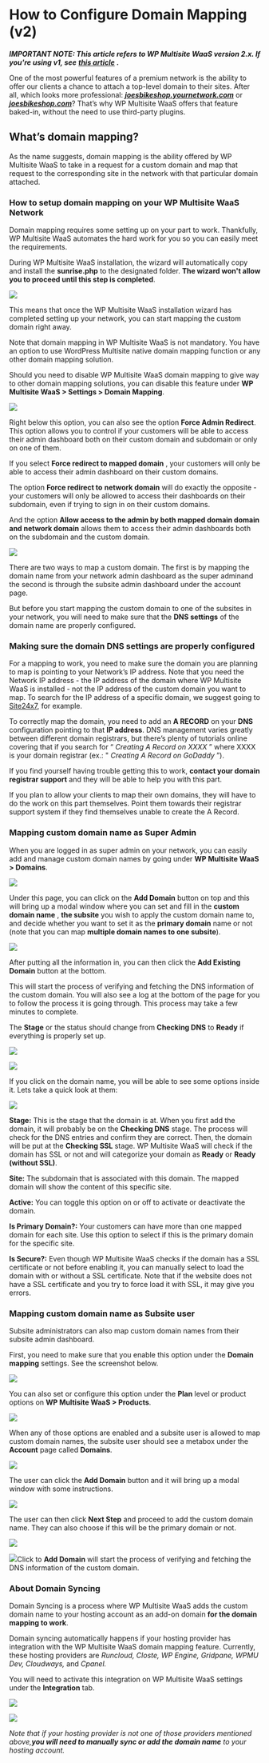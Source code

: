 # How to Configure Domain Mapping (v2)

_**IMPORTANT NOTE: This article refers to WP Multisite WaaS version 2.x. If you're using v1, see**_ [_**this article**_](1696869830-how-to-configure-domain-mapping.html) _**.**_

One of the most powerful features of a premium network is the ability to offer our clients a chance to attach a top-level domain to their sites. After all, which looks more professional: [_**joesbikeshop.yournetwork.com**_](http://joesbikeshop.yournetwork.com) or [_**joesbikeshop.com**_](http://joesbikeshop.com)? That’s why WP Multisite WaaS offers that feature baked-in, without the need to use third-party plugins.

## What’s domain mapping?

As the name suggests, domain mapping is the ability offered by WP Multisite WaaS to take in a request for a custom domain and map that request to the corresponding site in the network with that particular domain attached.

### How to setup domain mapping on your WP Multisite WaaS Network

Domain mapping requires some setting up on your part to work. Thankfully, WP Multisite WaaS automates the hard work for you so you can easily meet the requirements.

During WP Multisite WaaS installation, the wizard will automatically copy and install the **sunrise.php** to the designated folder. **The wizard won't allow you to proceed until this step is completed**.

![](https://wp-ultimo-space.fra1.cdn.digitaloceanspaces.com/hs-file-zrBdFs13Dy.png)

This means that once the WP Multisite WaaS installation wizard has completed setting up your network, you can start mapping the custom domain right away.

Note that domain mapping in WP Multisite WaaS is not mandatory. You have an option to use WordPress Multisite native domain mapping function or any other domain mapping solution.

Should you need to disable WP Multisite WaaS domain mapping to give way to other domain mapping solutions, you can disable this feature under **WP Multisite WaaS > Settings > Domain Mapping**.

![](https://wp-ultimo-space.fra1.cdn.digitaloceanspaces.com/hs-file-bbrC47pTcX.png)

Right below this option, you can also see the option **Force Admin Redirect**. This option allows you to control if your customers will be able to access their admin dashboard both on their custom domain and subdomain or only on one of them.

If you select **Force redirect to mapped domain** , your customers will only be able to access their admin dashboard on their custom domains.

The option **Force redirect to** **network domain** will do exactly the opposite - your customers will only be allowed to access their dashboards on their subdomain, even if trying to sign in on their custom domains.

And the option **Allow access to the admin by both mapped domain domain and network domain** allows them to access their admin dashboards both on the subdomain and the custom domain.

![](https://wp-ultimo-space.fra1.cdn.digitaloceanspaces.com/hs-file-JYwHPWhYwV.png)

There are two ways to map a custom domain. The first is by mapping the domain name from your network admin dashboard as the super adminand the second is through the subsite admin dashboard under the account page.

But before you start mapping the custom domain to one of the subsites in your network, you will need to make sure that the **DNS settings** of the domain name are properly configured.

### 

### Making sure the domain DNS settings are properly configured

For a mapping to work, you need to make sure the domain you are planning to map is pointing to your Network’s IP address. Note that you need the Network IP address - the IP address of the domain where WP Multisite WaaS is installed - not the IP address of the custom domain you want to map. To search for the IP address of a specific domain, we suggest going to [Site24x7](https://www.site24x7.com/find-ip-address-of-web-site.html), for example.

To correctly map the domain, you need to add an **A RECORD** on your **DNS** configuration pointing to that **IP address**. DNS management varies greatly between different domain registrars, but there’s plenty of tutorials online covering that if you search for “ _Creating A Record on XXXX_ ” where XXXX is your domain registrar (ex.: " _Creating A Record on_ _GoDaddy_ ”).

If you find yourself having trouble getting this to work, **contact your domain registrar support** and they will be able to help you with this part.

If you plan to allow your clients to map their own domains, they will have to do the work on this part themselves. Point them towards their registrar support system if they find themselves unable to create the A Record.

### Mapping custom domain name as Super Admin

When you are logged in as super admin on your network, you can easily add and manage custom domain names by going under **WP Multisite WaaS > Domains**.

![](https://wp-ultimo-space.fra1.cdn.digitaloceanspaces.com/hs-file-5XxtXP622s.png)

Under this page, you can click on the **Add Domain** button on top and this will bring up a modal window where you can set and fill in the **custom domain name** , **the subsite** you wish to apply the custom domain name to, and decide whether you want to set it as the **primary domain** name or not (note that you can map **multiple domain names to one subsite**).

![](https://wp-ultimo-space.fra1.cdn.digitaloceanspaces.com/hs-file-rD6fnbzRe9.png)

After putting all the information in, you can then click the **Add Existing Domain** button at the bottom.

This will start the process of verifying and fetching the DNS information of the custom domain. You will also see a log at the bottom of the page for you to follow the process it is going through. This process may take a few minutes to complete.

The **Stage** or the status should change from **Checking DNS** to **Ready** if everything is properly set up.

![](https://wp-ultimo-space.fra1.cdn.digitaloceanspaces.com/hs-3g2mkrlk75we98uhscagnr3ini0s)

![](https://wp-ultimo-space.fra1.cdn.digitaloceanspaces.com/hs-file-5dIPdYQfZi.png)

If you click on the domain name, you will be able to see some options inside it. Lets take a quick look at them:

![](https://wp-ultimo-space.fra1.cdn.digitaloceanspaces.com/hs-file-5tCiNUIKih.png)

**Stage:** This is the stage that the domain is at. When you first add the domain, it will probably be on the **Checking DNS** stage. The process will check for the DNS entries and confirm they are correct. Then, the domain will be put at the **Checking SSL** stage. WP Multisite WaaS will check if the domain has SSL or not and will categorize your domain as **Ready** or **Ready (without SSL)**.

**Site:** The subdomain that is associated with this domain. The mapped domain will show the content of this specific site.

**Active:** You can toggle this option on or off to activate or deactivate the domain.

**Is Primary Domain?:** Your customers can have more than one mapped domain for each site. Use this option to select if this is the primary domain for the specific site.

**Is Secure?:** Even though WP Multisite WaaS checks if the domain has a SSL certificate or not before enabling it, you can manually select to load the domain with or without a SSL certificate. Note that if the website does not have a SSL certificate and you try to force load it with SSL, it may give you errors.

### Mapping custom domain name as Subsite user

Subsite administrators can also map custom domain names from their subsite admin dashboard.

First, you need to make sure that you enable this option under the **Domain mapping** settings. See the screenshot below.

![](https://wp-ultimo-space.fra1.cdn.digitaloceanspaces.com/hs-file-M3MO6RKBWe.png)

You can also set or configure this option under the **Plan** level or product options on **WP Multisite WaaS > Products**.

![](https://wp-ultimo-space.fra1.cdn.digitaloceanspaces.com/hs-file-JRqx7Uhqsa.png)

When any of those options are enabled and a subsite user is allowed to map custom domain names, the subsite user should see a metabox under the **Account** page called **Domains**.

![](https://wp-ultimo-space.fra1.cdn.digitaloceanspaces.com/hs-file-DUeHUY66yP.png)

The user can click the **Add Domain** button and it will bring up a modal window with some instructions.

![](https://wp-ultimo-space.fra1.cdn.digitaloceanspaces.com/hs-file-n5mNhDpL38.png)

The user can then click **Next Step** and proceed to add the custom domain name. They can also choose if this will be the primary domain or not.

![](https://wp-ultimo-space.fra1.cdn.digitaloceanspaces.com/hs-file-0vlbs2dcaz.png)

![](https://wp-ultimo-space.fra1.cdn.digitaloceanspaces.com/hs-zez2zeiqz8mi67o7izkg3d7x43ve)Click to **Add Domain** will start the process of verifying and fetching the DNS information of the custom domain.

### About Domain Syncing

Domain Syncing is a process where WP Multisite WaaS adds the custom domain name to your hosting account as an add-on domain **for the domain mapping to work**.

Domain syncing automatically happens if your hosting provider has integration with the WP Multisite WaaS domain mapping feature. Currently, these hosting providers are _Runcloud, Closte, WP Engine, Gridpane, WPMU Dev, Cloudways,_ and _Cpanel._

You will need to activate this integration on WP Multisite WaaS settings under the **Integration** tab.

![](https://wp-ultimo-space.fra1.cdn.digitaloceanspaces.com/hs-k6i46r4x2yddii0op4x343jizq20)

![](https://wp-ultimo-space.fra1.cdn.digitaloceanspaces.com/hs-file-JMADuxaH62.png)

_Note that if your hosting provider is not one of those providers mentioned above,**you will need to manually sync or add the domain name** to your hosting account._
